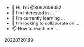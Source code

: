 - 👋 Hi, I’m @8092609352
- 👀 I’m interested in ...
- 🌱 I’m currently learning ...
- 💞️ I’m looking to collaborate on ...
- 📫 How to reach me ...

<!---
8092609352/8092609352 is a ✨ special ✨ repository because its `README.md` (this file) appears on your GitHub profile.
You can click the Preview link to take a look at your changes.
--->20220720189
